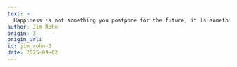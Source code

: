 ```yaml
---
text: >
  Happiness is not something you postpone for the future; it is something you design for the present.
author: Jim Rohn
origin: 3
origin_url:
id: jim_rohn-3
date: 2025-09-02 
---
```

